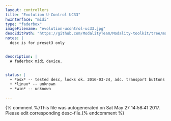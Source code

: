 ```yaml
---
layout: controllers
title: "Evolution U-Control UC33"
hwInterface: "midi"
type: "faderbox"
imageFilename: "evolution-ucontrol-uc33.jpg"
descEditPath: "https://github.com/ModalityTeam/Modality-toolkit/tree/master/Modality/MKtlDescriptions//evolution-ucontrol-uc33.desc.scd"
notes: |
  desc is for preset3 only


description: |
  A faderbox midi device.


status: |
  + *osx* -- tested desc, looks ok. 2016-03-24, adc. transport buttons can be added when cc numbers are known.
  + *linux* -- unknown
  + *win* -- unknown

---
```

{% comment %}This file was autogenerated on Sat May 27 14:58:41 2017. Please edit corresponding desc-file.{% endcomment %}